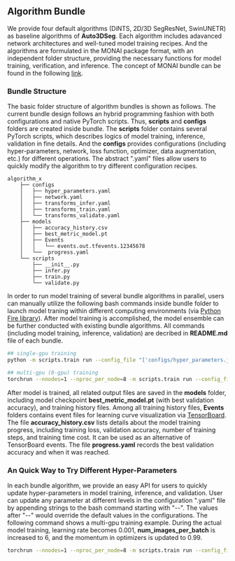 ## Algorithm Bundle

We provide four default algorithms (DiNTS, 2D/3D SegResNet, SwinUNETR) as baseline algorithms of **Auto3DSeg**. Each algorithm includes adavanced network architectures and well-tuned model training recipes. And the algorithms are formulated in the MONAI package format, with an independent folder structure, providing the necessary functions for model training, verification, and inference. The concept of MONAI bundle can be found in the following [link](https://docs.monai.io/en/latest/mb_specification.html).

### Bundle Structure

The basic folder structure of algorithm bundles is shown as follows. The current bundle design follows an hybrid programming fashion with both configurations and native PyTorch scripts. Thus, **scripts** and **configs** folders are created inside bundle. The **scripts** folder contains several PyTorch scripts, which describes logics of model training, inference, validation in fine details. And the **configs** provides configurations (including hyper-parameters, network, loss function, optimizer, data augmentation, etc.) for different operations. The abstract ".yaml" files allow users to quickly modify the algorithm to try different configuration recipes.

```
algorithm_x
    ├── configs
    │   ├── hyper_parameters.yaml
    │   ├── network.yaml
    │   ├── transforms_infer.yaml
    │   ├── transforms_train.yaml
    │   └── transforms_validate.yaml
    ├── models
    │   ├── accuracy_history.csv
    │   ├── best_metric_model.pt
    │   ├── Events
    │   │   └── events.out.tfevents.12345678
    │   └──  progress.yaml
    └── scripts
	    ├── __init__.py
        ├── infer.py
        ├── train.py
        └── validate.py
```

In order to run model training of several bundle algorithms in parallel, users can manually utilize the following bash commands inside bundle folder to launch model traning within different computing environments (via [Python Fire library](https://github.com/google/python-fire)). After model training is accomplished, the model ensemble can be further conducted with existing bundle algorithms. All commands (including model training, inference, validation) are decribed in **README.md** file of each bundle.

```bash
## single-gpu training
python -m scripts.train run --config_file "['configs/hyper_parameters.json','configs/network.yaml','configs/transforms_train.json','configs/transforms_validate.json']"

## multi-gpu (8-gpu) training
torchrun --nnodes=1 --nproc_per_node=8 -m scripts.train run --config_file "['configs/hyper_parameters.json','configs/network.yaml','configs/transforms_train.json','configs/transforms_validate.json']"
```

After model is trained, all related output files are saved in the **models** folder, including model checkpoint **best_metric_model.pt** (with best validation accuracy), and training history files. Among all training history files, **Events** folders contains event files for learning curve visualization via [TensorBoard](https://www.tensorflow.org/tensorboard). The file **accuracy_history.csv** lists details about the model training progress, including training loss, validation accuracy, number of training steps, and training time cost. It can be used as an alternative of TensorBoard events. The file **progress.yaml** records the best validation accuracy and when it was reached.

### An Quick Way to Try Different Hyper-Parameters

In each bundle algorithm, we provide an easy API for users to quickly update hyper-parameters in model training, inference, and validation. User can update any parameter at different levels in the configuration ".yaml" file by appending strings to the bash command starting with "--". The values after "--" would override the default values in the configurations. The following command shows a multi-gpu training example. During the actual model training, learning rate becomes 0.001, **num_images_per_batch** is increased to 6, and the momentum in optimizers  is updated to 0.99.

```bash
torchrun --nnodes=1 --nproc_per_node=8 -m scripts.train run --config_file "['configs/hyper_parameters.json','configs/network.yaml','configs/transforms_train.json','configs/transforms_validate.json']  --learning_rate 0.001 --num_images_per_batch 6 --optimizer#momentum 0.99"
```
